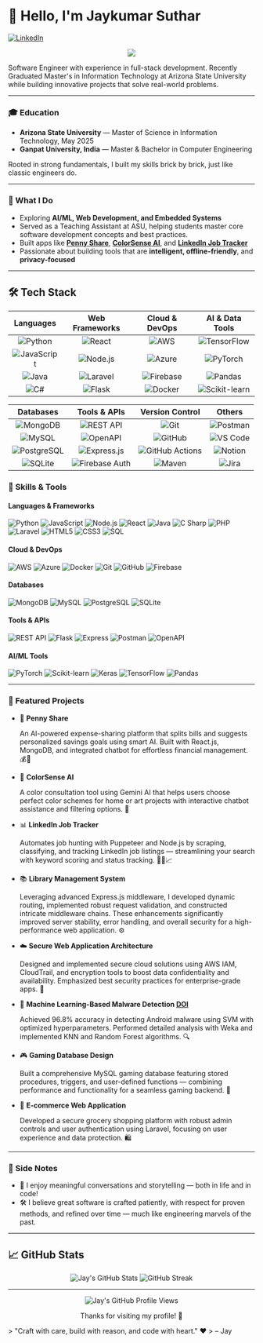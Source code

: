 # 👋 Hello, I'm Jaykumar Suthar

[![LinkedIn](https://img.shields.io/badge/LinkedIn-Connect-blue?style=for-the-badge&logo=linkedin)](https://www.linkedin.com/in/whojaipanchal/)


<p align="center">
  <img src="https://readme-typing-svg.demolab.com/?lines=Graduated+From+ASU;Aspiring+Software+Developer;AI+%7C+ML+%7C+Full-Stack+Dev;Software+Engineer&center=true&width=440&height=45&font=Fira+Code&pause=1000&color=0099FF" />
</p>


Software Engineer with experience in full-stack development. Recently Graduated Master's in Information Technology at Arizona State University while building innovative projects that solve real-world problems.

---

### 🎓 Education

- **Arizona State University** — Master of Science in Information Technology, May 2025  
- **Ganpat University, India** — Master & Bachelor in Computer Engineering

Rooted in strong fundamentals, I built my skills brick by brick, just like classic engineers do.

---

### 💼 What I Do

- Exploring **AI/ML, Web Development, and Embedded Systems**  
- Served as a Teaching Assistant at ASU, helping students master core software development concepts and best practices.  
- Built apps like [**Penny Share**](https://github.com/officialjaipanchal/PennyShare), [**ColorSense AI**](https://github.com/officialjaipanchal/ColorSenseAI), and [**LinkedIn Job Tracker**](https://github.com/officialjaipanchal/LinkedIn_JobTracker)  
- Passionate about building tools that are **intelligent, offline-friendly**, and **privacy-focused**

---

## 🛠️ Tech Stack

<div align="center">

**Languages** | **Web Frameworks** | **Cloud & DevOps** | **AI & Data Tools**
:---:|:---:|:---:|:---:
![Python](https://img.shields.io/badge/Python-3776AB?style=flat-square&logo=python&logoColor=white) | ![React](https://img.shields.io/badge/React-20232A?style=flat-square&logo=react&logoColor=61DAFB) | ![AWS](https://img.shields.io/badge/AWS-232F3E?style=flat-square&logo=amazon-aws&logoColor=white) | ![TensorFlow](https://img.shields.io/badge/TensorFlow-FF6F00?style=flat-square&logo=tensorflow&logoColor=white)
![JavaScript](https://img.shields.io/badge/JavaScript-F7DF1E?style=flat-square&logo=javascript&logoColor=black) | ![Node.js](https://img.shields.io/badge/Node.js-339933?style=flat-square&logo=node-dot-js&logoColor=white) | ![Azure](https://img.shields.io/badge/Azure-0078D4?style=flat-square&logo=microsoft-azure&logoColor=white) | ![PyTorch](https://img.shields.io/badge/PyTorch-EE4C2C?style=flat-square&logo=pytorch&logoColor=white)
![Java](https://img.shields.io/badge/Java-007396?style=flat-square&logo=java&logoColor=white) | ![Laravel](https://img.shields.io/badge/Laravel-F55247?style=flat-square&logo=laravel&logoColor=white) | ![Firebase](https://img.shields.io/badge/Firebase-FFCA28?style=flat-square&logo=firebase&logoColor=black) | ![Pandas](https://img.shields.io/badge/Pandas-150458?style=flat-square&logo=pandas&logoColor=white)
![C#](https://img.shields.io/badge/C%23-239120?style=flat-square&logo=c-sharp&logoColor=white) | ![Flask](https://img.shields.io/badge/Flask-000000?style=flat-square&logo=flask&logoColor=white) | ![Docker](https://img.shields.io/badge/Docker-2496ED?style=flat-square&logo=docker&logoColor=white) | ![Scikit-learn](https://img.shields.io/badge/Scikit--Learn-F7931E?style=flat-square&logo=scikit-learn&logoColor=white)

**Databases** | **Tools & APIs** | **Version Control** | **Others**
:---:|:---:|:---:|:---:
![MongoDB](https://img.shields.io/badge/MongoDB-47A248?style=flat-square&logo=mongodb&logoColor=white) | ![REST API](https://img.shields.io/badge/REST_API-0052CC?style=flat-square) | ![Git](https://img.shields.io/badge/Git-F05032?style=flat-square&logo=git&logoColor=white) | ![Postman](https://img.shields.io/badge/Postman-FF6C37?style=flat-square&logo=postman&logoColor=white)
![MySQL](https://img.shields.io/badge/MySQL-4479A1?style=flat-square&logo=mysql&logoColor=white) | ![OpenAPI](https://img.shields.io/badge/OpenAPI-6A3D9A?style=flat-square&logo=swagger&logoColor=white) | ![GitHub](https://img.shields.io/badge/GitHub-181717?style=flat-square&logo=github&logoColor=white) | ![VS Code](https://img.shields.io/badge/VS_Code-007ACC?style=flat-square&logo=visual-studio-code&logoColor=white)
![PostgreSQL](https://img.shields.io/badge/PostgreSQL-336791?style=flat-square&logo=postgresql&logoColor=white) | ![Express.js](https://img.shields.io/badge/Express.js-000000?style=flat-square&logo=express&logoColor=white) | ![GitHub Actions](https://img.shields.io/badge/GitHub_Actions-2088FF?style=flat-square&logo=github-actions&logoColor=white) | ![Notion](https://img.shields.io/badge/Notion-000000?style=flat-square&logo=notion&logoColor=white)
![SQLite](https://img.shields.io/badge/SQLite-003B57?style=flat-square&logo=sqlite&logoColor=white) | ![Firebase Auth](https://img.shields.io/badge/Firebase_Auth-FFCA28?style=flat-square&logo=firebase&logoColor=black) | ![Maven](https://img.shields.io/badge/Maven-C71A36?style=flat-square&logo=apachemaven&logoColor=white) | ![Jira](https://img.shields.io/badge/Jira-0052CC?style=flat-square&logo=jira&logoColor=white)

</div>


### 🧰 Skills & Tools

#### Languages & Frameworks
![Python](https://img.shields.io/badge/Python-3776AB?style=for-the-badge&logo=python&logoColor=white)
![JavaScript](https://img.shields.io/badge/JavaScript-F7DF1E?style=for-the-badge&logo=javascript&logoColor=black)
![Node.js](https://img.shields.io/badge/Node.js-339933?style=for-the-badge&logo=nodedotjs&logoColor=white)
![React](https://img.shields.io/badge/React-20232A?style=for-the-badge&logo=react&logoColor=61DAFB)
![Java](https://img.shields.io/badge/Java-007396?style=for-the-badge&logo=java&logoColor=white)
![C Sharp](https://img.shields.io/badge/C%23-239120?style=for-the-badge&logo=c-sharp&logoColor=white)
![PHP](https://img.shields.io/badge/PHP-777BB4?style=for-the-badge&logo=php&logoColor=white)
![Laravel](https://img.shields.io/badge/Laravel-F55247?style=for-the-badge&logo=laravel&logoColor=white)
![HTML5](https://img.shields.io/badge/HTML5-E34F26?style=for-the-badge&logo=html5&logoColor=white)
![CSS3](https://img.shields.io/badge/CSS3-1572B6?style=for-the-badge&logo=css3&logoColor=white)
![SQL](https://img.shields.io/badge/SQL-4479A1?style=for-the-badge&logo=mysql&logoColor=white)

#### Cloud & DevOps
![AWS](https://img.shields.io/badge/AWS-232F3E?style=for-the-badge&logo=amazonaws&logoColor=white)
![Azure](https://img.shields.io/badge/Microsoft_Azure-0089D6?style=for-the-badge&logo=microsoft-azure&logoColor=white)
![Docker](https://img.shields.io/badge/Docker-2496ED?style=for-the-badge&logo=docker&logoColor=white)
![Git](https://img.shields.io/badge/Git-F05032?style=for-the-badge&logo=git&logoColor=white)
![GitHub](https://img.shields.io/badge/GitHub-181717?style=for-the-badge&logo=github&logoColor=white)
![Firebase](https://img.shields.io/badge/Firebase-FFCA28?style=for-the-badge&logo=firebase&logoColor=black)

#### Databases
![MongoDB](https://img.shields.io/badge/MongoDB-47A248?style=for-the-badge&logo=mongodb&logoColor=white)
![MySQL](https://img.shields.io/badge/MySQL-4479A1?style=for-the-badge&logo=mysql&logoColor=white)
![PostgreSQL](https://img.shields.io/badge/PostgreSQL-336791?style=for-the-badge&logo=postgresql&logoColor=white)
![SQLite](https://img.shields.io/badge/SQLite-003B57?style=for-the-badge&logo=sqlite&logoColor=white)

#### Tools & APIs
![REST API](https://img.shields.io/badge/REST_API-0052CC?style=for-the-badge)
![Flask](https://img.shields.io/badge/Flask-000000?style=for-the-badge&logo=flask&logoColor=white)
![Express](https://img.shields.io/badge/Express.js-000000?style=for-the-badge&logo=express&logoColor=white)
![Postman](https://img.shields.io/badge/Postman-FF6C37?style=for-the-badge&logo=postman&logoColor=white)
![OpenAPI](https://img.shields.io/badge/OpenAPI-6A3D9A?style=for-the-badge&logo=swagger&logoColor=white)

#### AI/ML Tools
![PyTorch](https://img.shields.io/badge/PyTorch-EE4C2C?style=for-the-badge&logo=pytorch&logoColor=white)
![Scikit-learn](https://img.shields.io/badge/scikit--learn-F7931E?style=for-the-badge&logo=scikitlearn&logoColor=white)
![Keras](https://img.shields.io/badge/Keras-D00000?style=for-the-badge&logo=keras&logoColor=white)
![TensorFlow](https://img.shields.io/badge/TensorFlow-FF6F00?style=for-the-badge&logo=tensorflow&logoColor=white)
![Pandas](https://img.shields.io/badge/Pandas-150458?style=for-the-badge&logo=pandas&logoColor=white)


---

### 📌 Featured Projects

- 🎯 **Penny Share**  

  An AI-powered expense-sharing platform that splits bills and suggests personalized savings goals using smart AI. Built with React.js, MongoDB, and integrated chatbot for effortless financial management. 💰🧠

- 🎨 **ColorSense AI**  

  A color consultation tool using Gemini AI that helps users choose perfect color schemes for home or art projects with interactive chatbot assistance and filtering options. 🌈

- 📊 **LinkedIn Job Tracker**  

   Automates job hunting with Puppeteer and Node.js by scraping, classifying, and tracking LinkedIn job listings — streamlining your search with keyword scoring and status tracking. 🕵️‍♂️📈

- 📚 **Library Management System**  

   Leveraging advanced Express.js middleware, I developed dynamic routing, implemented robust request validation, and constructed intricate middleware chains. These enhancements significantly improved server stability, error handling, and overall security for a high-performance web application. ⚙️

- ☁️ **Secure Web Application Architecture**  

  Designed and implemented secure cloud solutions using AWS IAM, CloudTrail, and encryption tools to boost data confidentiality and availability. Emphasized best security practices for enterprise-grade apps. 🔐

- 🧠 **Machine Learning-Based Malware Detection [DOI](https://www.afjbs.com/uploads/paper/74212d780eb577090a992803045b43bf.pdf)**

  Achieved 96.8% accuracy in detecting Android malware using SVM with optimized hyperparameters. Performed detailed analysis with Weka and implemented KNN and Random Forest algorithms. 🔍

- 🎮 **Gaming Database Design**  

  Built a comprehensive MySQL gaming database featuring stored procedures, triggers, and user-defined functions — combining performance and functionality for a seamless gaming backend. 🎲

- 🛒 **E-commerce Web Application**  

   Developed a secure grocery shopping platform with robust admin controls and user authentication using Laravel, focusing on user experience and data protection. 🛍️

---

### 🧳 Side Notes

- 💬 I enjoy meaningful conversations and storytelling — both in life and in code!  
- 🛠️ I believe great software is crafted patiently, with respect for proven methods, and refined over time — much like engineering marvels of the past.

---



## 📈 GitHub Stats

<div align="center">
  <img src="https://github-readme-stats.vercel.app/api?username=officialjaipanchal&show_icons=true&theme=tokyonight" alt="Jay's GitHub Stats" />
  <img src="[https://github-readme-streak-stats.herokuapp.com/?user=officialjaipanchal](https://github-readme-streak-stats.herokuapp.com/?user=officialjaipanchal)&theme=tokyonight" alt="GitHub Streak" />
</div>



---
<div align="center">
    <img src="https://komarev.com/ghpvc/?username=jsuthar&label=Profile%20views&color=0e75b6&style=flat" alt="Jay's GitHub Profile Views"/>
  <p>Thanks for visiting my profile! 🙏</p>
</div>
> "Craft with care, build with reason, and code with heart." ❤️  
> – Jay
